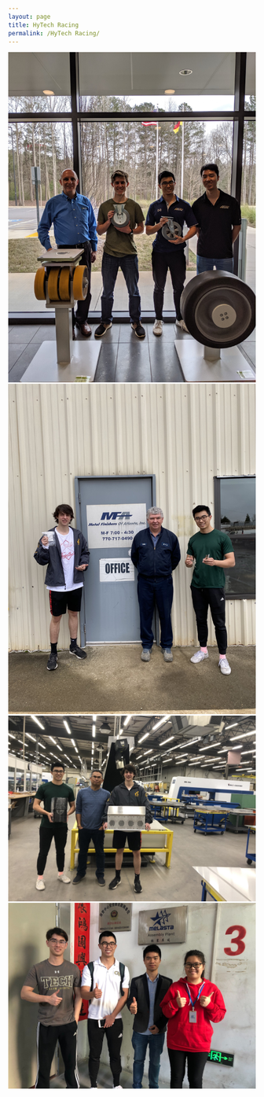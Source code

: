 ```yaml
---
layout: page
title: HyTech Racing
permalink: /HyTech Racing/
---
```


![Deez nuts](/assets/photo1.jpg)
![Deez nuts2](/assets/photo2.jpg)
![Deez nuts3](/assets/photo3.jpg)
![Deez nuts4](/assets/photo4.jpg)
